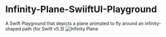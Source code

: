 # Infinity-Plane-SwiiftUI-Playground
A Swift Playground that depicts a plane animated to fly around an infinity-shaped path (for Swift v5.3)
![Infinity Plane](https://imgur.com/wafshPM)
